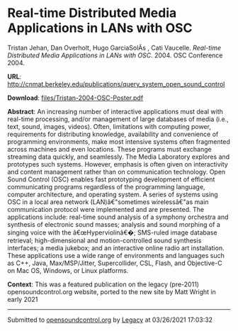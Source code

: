 # Real-time Distributed Media Applications in LANs with OSC

Tristan Jehan, Dan Overholt, Hugo GarciaSolÃ­s , Cati Vaucelle. *Real-time Distributed Media Applications in LANs with OSC*. 2004.  OSC Conference 2004. 

**URL**: <http://cnmat.berkeley.edu/publications/query_system_open_sound_control>

**Download**: [files/Tristan-2004-OSC-Poster.pdf](../files/Tristan-2004-OSC-Poster.pdf)

**Abstract**: An increasing number of interactive applications must deal with real-time processing, and/or management of large databases of media (i.e., text, sound, images, videos). Often, limitations with computing power, requirements for distributing knowledge, availability and convenience of programming environments, make most intensive systems often fragmented across machines and even locations. These programs must exchange streaming data quickly, and seamlessly. The Media Laboratory explores and prototypes such systems. However, emphasis is often given on interactivity and content management rather than on communication technology. Open Sound Control (OSC) enables fast prototyping development of efficient communicating programs regardless of the programming language, computer architecture, and operating system. A series of systems using OSC in a local area network (LAN)â€"sometimes wirelessâ€"as main communication protocol were implemented and are presented. The applications include: real-time sound analysis of a symphony orchestra and synthesis of electronic sound masses; analysis and sound morphing of a singing voice with the â€œHyperviolinâ€�; SMS-ruled image database retrieval; high-dimensional and motion-controlled sound synthesis interfaces; a media jukebox; and an interactive online radio art installation. These applications use a wide range of environments and languages such as C++, Java, Max/MSP/Jitter, Supercollider, CSL, Flash, and Objective-C on Mac OS, Windows, or Linux platforms.

**Context**: This was a featured publication on the legacy (pre-2011) opensoundcontrol.org website, ported to the new site by Matt Wright in early 2021

---
Submitted to [opensoundcontrol.org](https://opensoundcontrol.org) by [Legacy](https://web.archive.org) at 03/26/2021 17:03:32
